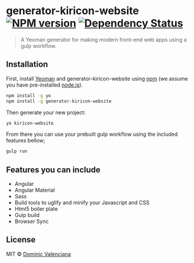 # generator-kiricon-website [![NPM version][npm-image]][npm-url] [![Dependency Status][daviddm-image]][daviddm-url]
> A Yeoman generator for making modern front-end web apps using a gulp workflow. 

## Installation

First, install [Yeoman](http://yeoman.io) and generator-kiricon-website using [npm](https://www.npmjs.com/) (we assume you have pre-installed [node.js](https://nodejs.org/)).

```bash
npm install -g yo
npm install -g generator-kiricon-website
```

Then generate your new project:

```bash
yo kiricon-website
```

From there you can use your prebuilt gulp workflow using the included features bellow;

```bash
gulp run
```

## Features you can include
* Angular
* Angular Material
* Sass
* Build tools to uglify and minify your Javascript and CSS
* Html5 boiler plate
* Gulp build
* Browser Sync


## License

MIT © [Dominic Valenciana](https://valenciana.me)


[npm-image]: https://badge.fury.io/js/generator-kiricon-website.svg
[npm-url]: https://npmjs.org/package/generator-kiricon-website
[travis-image]: https://travis-ci.org/kiricon/generator-kiricon-website.svg?branch=master
[travis-url]: https://travis-ci.org/kiricon/generator-kiricon-website
[daviddm-image]: https://david-dm.org/kiricon/generator-kiricon-website.svg?theme=shields.io
[daviddm-url]: https://david-dm.org/kiricon/generator-kiricon-website
